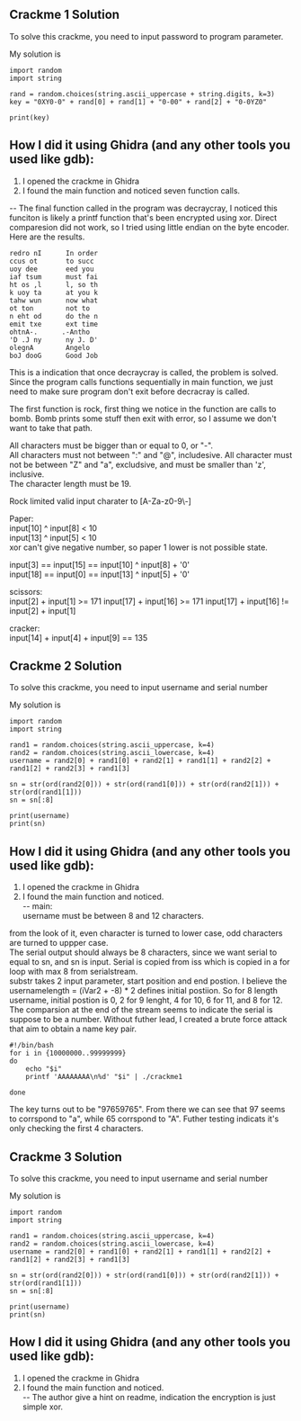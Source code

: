 ## Crackme 1 Solution
To solve this crackme, you need to input password to program parameter.  

My solution is 
```
import random
import string

rand = random.choices(string.ascii_uppercase + string.digits, k=3)
key = "0XY0-0" + rand[0] + rand[1] + "0-00" + rand[2] + "0-0YZ0"

print(key)
``` 

## How I did it using Ghidra (and any other tools you used like gdb):

1. I opened the crackme in Ghidra  
2. I found the main function and noticed seven function calls.  

--
The final function called in the program was decraycray, I noticed this funciton is likely a printf function that's been encrypted using xor. 
Direct comparesion did not work, so I tried using little endian on the byte encoder. Here are the results.  
```
redro nI      In order  
ccus ot       to succ   
uoy dee       eed you   
iaf tsum      must fai  
ht os ,l      l, so th  
k uoy ta      at you k  
tahw wun      now what  
ot ton        not to    
n eht od      do the n  
emit txe      ext time  
ohtnA-.      .-Antho    
'D .J ny      ny J. D'  
olegnA        Angelo    
boJ dooG      Good Job  
```
This is a indication that once decraycray is called, the problem is solved. Since the program calls functions sequentially in main function, we just need to make sure program don't exit before decracray is called.   

The first function is rock, first thing we notice in the function are calls to bomb. Bomb prints some stuff then exit with error, so I assume we don't want to take that path. 

All characters must be bigger than or equal to 0, or "-".  
All characters must not between ":" and "@", includesive.
All character must not be between "Z" and "a", excludsive, and must be smaller than 'z', inclusive.  
The character length must be 19.  

Rock limited valid input charater to \[A-Za-z0-9\\-\]  

Paper:  
input\[10\] ^ input\[8\] < 10  
input\[13\] ^ input\[5\] < 10  
xor can't give negative number, so paper 1 lower is not possible state.  

input\[3\] == input\[15\] == input\[10\] ^ input\[8\] + '0'  
input\[18\] == input\[0\] == input\[13\] ^ input\[5\] + '0'  

scissors:  
input\[2\] + input\[1\] >= 171
input\[17\] + input\[16\] >= 171
input\[17\] + input\[16\] != input\[2\] + input\[1\]

cracker:  
input\[14\] + input\[4\] + input\[9\] == 135

## Crackme 2 Solution
To solve this crackme, you need to input username and serial number

My solution is 
```
import random
import string

rand1 = random.choices(string.ascii_uppercase, k=4)
rand2 = random.choices(string.ascii_lowercase, k=4)
username = rand2[0] + rand1[0] + rand2[1] + rand1[1] + rand2[2] + rand1[2] + rand2[3] + rand1[3]

sn = str(ord(rand2[0])) + str(ord(rand1[0])) + str(ord(rand2[1])) + str(ord(rand1[1]))
sn = sn[:8]

print(username)
print(sn)
``` 

## How I did it using Ghidra (and any other tools you used like gdb):

1. I opened the crackme in Ghidra  
2. I found the main function and noticed.  
--
main:  
username must be between 8 and 12 characters.  

from the look of it, even character is turned to lower case, odd characters are turned to uppper case.  
The serial output should always be 8 characters, since we want serial to equal to sn, and sn is input. Serial is copied from iss which is copied in a for loop with max 8 from serialstream.  
substr takes 2 input parameter, start position and end postion. I believe the usernamelength = (iVar2 + -8) \* 2 defines initial postiion. So for 8 length username, initial postion is 0, 2 for 9 lenght, 4 for 10, 6 for 11, and 8 for 12.   
The comparsion at the end of the stream seems to indicate the serial is suppose to be a number. Without futher lead, I created a brute force attack that aim to obtain a name key pair.  

```
#!/bin/bash
for i in {10000000..99999999}
do
	echo "$i"
	printf 'AAAAAAAA\n%d' "$i" | ./crackme1
	
done
```
The key turns out to be "97659765". From there we can see that 97 seems to corrspond to "a", while 65 corrspond to "A". Futher testing indicats it's only checking the first 4 characters.

## Crackme 3 Solution
To solve this crackme, you need to input username and serial number

My solution is 
```
import random
import string

rand1 = random.choices(string.ascii_uppercase, k=4)
rand2 = random.choices(string.ascii_lowercase, k=4)
username = rand2[0] + rand1[0] + rand2[1] + rand1[1] + rand2[2] + rand1[2] + rand2[3] + rand1[3]

sn = str(ord(rand2[0])) + str(ord(rand1[0])) + str(ord(rand2[1])) + str(ord(rand1[1]))
sn = sn[:8]

print(username)
print(sn)
``` 

## How I did it using Ghidra (and any other tools you used like gdb):

1. I opened the crackme in Ghidra  
2. I found the main function and noticed.  
--
The author give a hint on readme, indication the encryption is just simple xor. 
